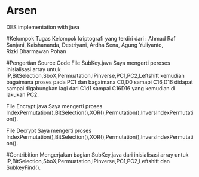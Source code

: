 # Arsen
DES implementation with java

#Kelompok
Tugas Kelompok kriptografi yang terdiri dari :
Ahmad Raf Sanjani, 
Kaishananda, 
Destriyani, 
Ardha Sena, 
Agung Yuliyanto,  
Rizki Dharmawan Pohan 

#Pengertian Source Code
File SubKey.java 
Saya mengerti peroses inisialisasi array untuk IP,BitSelection,SboX,Permuatation,IPinverse,PC1,PC2,Leftshift kemudian bagaimana proses pada PC1 dan bagaimana C0,D0 samapi C16,D16 didapat sampai digabungkan lagi dari C1d1 sampai C16D16 yang kemudian di lakukan PC2.

File Encrypt.java
Saya mengerti proses IndexPermutation(),BitSelection(),XOR(),Permutation(),InversIndexPermutation().

File Decrypt
Saya mengerti proses IndexPermutation(),BitSelection(),XOR(),Permutation(),InversIndexPermutation().

#Contribition
Mengerjakan bagian SubKey.java dari inisialisasi array untuk IP,BitSelection,SboX,Permuatation,IPinverse,PC1,PC2,Leftshift dan SubkeyFind().
